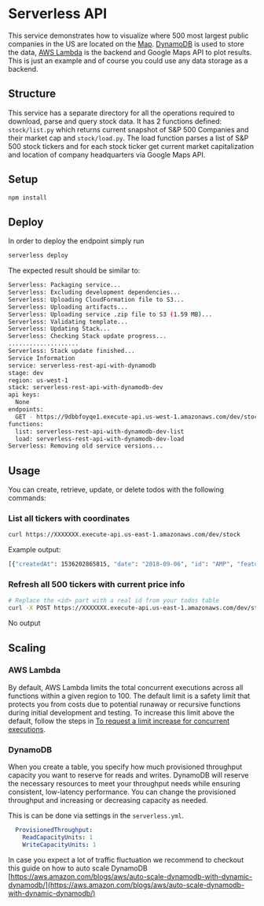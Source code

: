 <!--
title: AWS Serverless REST API with DynamoDB store example in Python
description: This example demonstrates how visualize S&P 500 data using AWS Lambda, Dynamo DB, Python and Google Maps API. DynamoDB is used to store the data.
layout: Doc
-->
# Serverless API

This service demonstrates how to visualize where 500 most largest public companies in the US are located on the [Map](https://av239.github.io/Map.html). [DynamoDB](https://aws.amazon.com/dynamodb/) is used to store the data, [AWS Lambda](https://aws.amazon.com/lambda/) is the backend and Google Maps API to plot results. This is just an example and of course you could use any data storage as a backend.

## Structure

This service has a separate directory for all the operations required to download, parse and query stock data. It has 2 functions defined: `stock/list.py` which returns current snapshot of S&P 500 Companies and their market cap and `stock/load.py`. The load function parses a list of S&P 500 stock tickers and for each stock ticker get current market capitalization and location of company headquarters via Google Maps API.


## Setup

```bash
npm install
```

## Deploy

In order to deploy the endpoint simply run

```bash
serverless deploy
```

The expected result should be similar to:

```bash
Serverless: Packaging service...
Serverless: Excluding development dependencies...
Serverless: Uploading CloudFormation file to S3...
Serverless: Uploading artifacts...
Serverless: Uploading service .zip file to S3 (1.59 MB)...
Serverless: Validating template...
Serverless: Updating Stack...
Serverless: Checking Stack update progress...
....................
Serverless: Stack update finished...
Service Information
service: serverless-rest-api-with-dynamodb
stage: dev
region: us-west-1
stack: serverless-rest-api-with-dynamodb-dev
api keys:
  None
endpoints:
  GET - https://9dbbfoyqe1.execute-api.us-west-1.amazonaws.com/dev/stock
functions:
  list: serverless-rest-api-with-dynamodb-dev-list
  load: serverless-rest-api-with-dynamodb-dev-load
Serverless: Removing old service versions...
```

## Usage

You can create, retrieve, update, or delete todos with the following commands:

### List all tickers with coordinates

```bash
curl https://XXXXXXX.execute-api.us-east-1.amazonaws.com/dev/stock
```

Example output:
```bash
[{"createdAt": 1536202865815, "date": "2018-09-06", "id": "AMP", "feature": "{\"type\": \"Feature\", \"geometry\": {\"type\": \"Point\", \"coordinates\": [44.977753, -93.2650108]}, \"properties\": {\"mag\": 20417045580, \"companyName\": \"Ameriprise Financial Inc.\", \"address\": \"Minneapolis, MN, USA\"}}", "updatedAt": 1536202865815}, {"createdAt": 1536202953849, "date": "2018-09-06", "id": "ETR", "feature": "{\"type\": \"Feature\", \"geometry\": {\"type\": \"Point\", \"coordinates\": [29.95106579999999, -90.0715323]}, \"properties\": {\"mag\": 15365443519, \"companyName\": \"Entergy Corporation\", \"address\": \"New Orleans, LA, USA\"}}", "updatedAt": 1536202953849}, {"createdAt": 1536202842168, "date": "2018-09-06", "id": "ABBV", "feature": "{\"type\": \"Feature\", \"geometry\": {\"type\": \"Point\", \"coordinates\": [42.325578, -87.8411818]}, \"properties\": {\"mag\": 144143618123, \"companyName\": \"AbbVie Inc.\", \"address\": \"North Chicago, IL, USA\"}}", "updatedAt": 1536202842168}, {"createdAt": 1536203091021, "date": "2018-09-06", "id": "PFG", "feature": "{\"type\": \"Feature\", \"geometry\": {\"type\": \"Point\", \"coordinates\": [41.5868353, -93.6249593]}, \"properties\": {\"mag\": 15945930616, \"companyName\": \"Principal Financial Group Inc\", \"address\": \"Des Moines, IA, USA\"}}", "updatedAt": 1536203091021}, {"createdAt": 1536203072558, "date": "2018-09-06", "id": "NVDA", "feature": "{\"type\": \"Feature\", \"geometry\": {\"type\": \"Point\", \"coordinates\": [37.3541079, -121.9552356]}, \"properties\": {\"mag\": 169279360000, \"companyName\": \"NVIDIA Corporation\", \"address\": \"Santa Clara, CA, USA\"}}", "updatedAt": 1536203072558}, {"createdAt": 1536202972616, "date": "2018-09-06", "id": "FLR", "feature": "{\"type\": \"Feature\", \"geometry\": {\"type\": \"Point\", \"coordinates\": [32.8140177, -96.9488945]}, \"properties\": {\"mag\": 8004031829, \"companyName\": \"Fluor Corporation\", \"address\": \"Irving, TX, USA\"}}", "updatedAt": 1536202972616}, {"createdAt": 1536202978989, "date": "2018-09-06", "id": "IT", "feature": "{\"type\": \"Feature\", \"geometry\": {\"type\": \"Point\", \"coordinates\": [41.0534302, -73.5387341]}, \"properties\": {\"mag\": 13939662648, \"companyName\": \"Gartner Inc.\", \"address\": \"Stamford, CT, USA\"}}", "updatedAt": 1536202978989}, {"createdAt": 1536203036807, "date": "2018-09-06", "id": "MRO", "feature": "{...]%
```

### Refresh all 500 tickers with current price info

```bash
# Replace the <id> part with a real id from your todos table
curl -X POST https://XXXXXXX.execute-api.us-east-1.amazonaws.com/dev/stock/load<id>
```

No output

## Scaling

### AWS Lambda

By default, AWS Lambda limits the total concurrent executions across all functions within a given region to 100. The default limit is a safety limit that protects you from costs due to potential runaway or recursive functions during initial development and testing. To increase this limit above the default, follow the steps in [To request a limit increase for concurrent executions](http://docs.aws.amazon.com/lambda/latest/dg/concurrent-executions.html#increase-concurrent-executions-limit).

### DynamoDB

When you create a table, you specify how much provisioned throughput capacity you want to reserve for reads and writes. DynamoDB will reserve the necessary resources to meet your throughput needs while ensuring consistent, low-latency performance. You can change the provisioned throughput and increasing or decreasing capacity as needed.

This is can be done via settings in the `serverless.yml`.

```yaml
  ProvisionedThroughput:
    ReadCapacityUnits: 1
    WriteCapacityUnits: 1
```

In case you expect a lot of traffic fluctuation we recommend to checkout this guide on how to auto scale DynamoDB [https://aws.amazon.com/blogs/aws/auto-scale-dynamodb-with-dynamic-dynamodb/](https://aws.amazon.com/blogs/aws/auto-scale-dynamodb-with-dynamic-dynamodb/)

